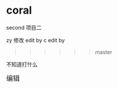 # coral

second
项目二


zy 修改
edit by c
edit by
>
>>>>>> master
<p>不知道打什么</p>
<font size="4">编辑</font>
